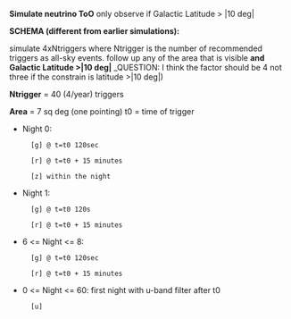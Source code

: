 

**Simulate neutrino ToO**
only observe if Galactic Latitude > |10 deg|

**SCHEMA (different from earlier simulations):**

simulate 4xNtriggers where Ntrigger is the number of recommended triggers as all-sky events.
follow up any of the area that is visible **and Galactic Latitude >|10 deg|** _QUESTION: I think the factor should be 4 not three if the constrain is latitude >|10 deg|)


**Ntrigger** = 40 (4/year) triggers

**Area** = 7 sq deg (one pointing)
t0 = time of trigger

* Night 0: 

        [g] @ t=t0 120sec

        [r] @ t=t0 + 15 minutes

        [z] within the night

* Night 1: 

        [g] @ t=t0 120s

        [r] @ t=t0 + 15 minutes

* 6 <= Night <= 8:

        [g] @ t=t0 120sec

        [r] @ t=t0 + 15 minutes

* 0 <= Night <= 60: first night with u-band filter after t0
    
        [u]
